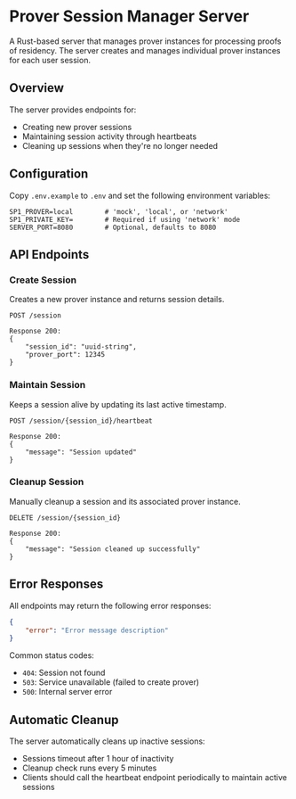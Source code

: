 # Prover Session Manager Server

A Rust-based server that manages prover instances for processing proofs of residency. The server creates and manages individual prover instances for each user session.

## Overview

The server provides endpoints for:

- Creating new prover sessions
- Maintaining session activity through heartbeats
- Cleaning up sessions when they're no longer needed

## Configuration

Copy `.env.example` to `.env` and set the following environment variables:

```env
SP1_PROVER=local        # 'mock', 'local', or 'network'
SP1_PRIVATE_KEY=        # Required if using 'network' mode
SERVER_PORT=8080        # Optional, defaults to 8080
```

## API Endpoints

### Create Session

Creates a new prover instance and returns session details.

```
POST /session

Response 200:
{
    "session_id": "uuid-string",
    "prover_port": 12345
}
```

### Maintain Session

Keeps a session alive by updating its last active timestamp.

```
POST /session/{session_id}/heartbeat

Response 200:
{
    "message": "Session updated"
}
```

### Cleanup Session

Manually cleanup a session and its associated prover instance.

```
DELETE /session/{session_id}

Response 200:
{
    "message": "Session cleaned up successfully"
}
```

## Error Responses

All endpoints may return the following error responses:

```json
{
    "error": "Error message description"
}
```

Common status codes:

- `404`: Session not found
- `503`: Service unavailable (failed to create prover)
- `500`: Internal server error

## Automatic Cleanup

The server automatically cleans up inactive sessions:

- Sessions timeout after 1 hour of inactivity
- Cleanup check runs every 5 minutes
- Clients should call the heartbeat endpoint periodically to maintain active sessions